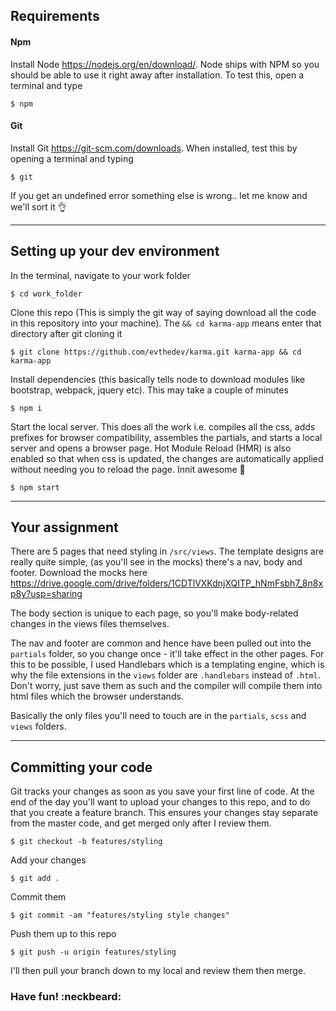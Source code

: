 ## Requirements

#### Npm

Install Node https://nodejs.org/en/download/. Node ships with NPM so you should be able to use it right away after installation. To test this, open a terminal and type

```
$ npm
```

#### Git

Install Git https://git-scm.com/downloads. When installed, test this by opening a terminal and typing
```
$ git
```

If you get an undefined error something else is wrong.. let me know and we'll sort it :ok_hand:



---
## Setting up your dev environment

In the terminal, navigate to your work folder

```
$ cd work_folder
```

Clone this repo (This is simply the git way of saying download all the code in this repository into your machine). The `&& cd karma-app` means enter that directory after git cloning it
```
$ git clone https://github.com/evthedev/karma.git karma-app && cd karma-app
```

Install dependencies (this basically tells node to download modules like bootstrap, webpack, jquery etc). This may take a couple of minutes
```
$ npm i
```

Start the local server. This does all the work i.e. compiles all the css, adds prefixes for browser compatibility, assembles the partials, and starts a local server and opens a browser page.  Hot Module Reload (HMR) is also enabled so that when css is updated, the changes are automatically applied without needing you to reload the page. Innit awesome :clap:

```
$ npm start
```

---
## Your assignment

There are 5 pages that need styling in `/src/views`. The template designs are really quite simple, (as you'll see in the mocks) there's a nav, body and footer. Download the mocks here https://drive.google.com/drive/folders/1CDTlVXKdnjXQITP_hNmFsbh7_8n8xp8y?usp=sharing

The body section is unique to each page, so you'll make body-related changes in the views files themselves.

The nav and footer are common and hence have been pulled out into the `partials` folder, so you change once - it'll take effect in the other pages. For this to be possible, I used Handlebars which is a templating engine, which is why the file extensions in the `views` folder are `.handlebars` instead of `.html`. Don't worry, just save them as such and the compiler will compile them into html files which the browser understands.

Basically the only files you'll need to touch are in the `partials`, `scss` and `views` folders.

---
## Committing your code

Git tracks your changes as soon as you save your first line of code. At the end of the day you'll want to upload your changes to this repo, and to do that you create a feature branch. This ensures your changes stay separate from the master code, and get merged only after I review them.
```
$ git checkout -b features/styling
```
Add your changes
```
$ git add .
```
Commit them
```
$ git commit -am "features/styling style changes"
```
Push them up to this repo
```
$ git push -u origin features/styling
```

I'll then pull your branch down to my local and review them then merge.

### Have fun! :neckbeard: